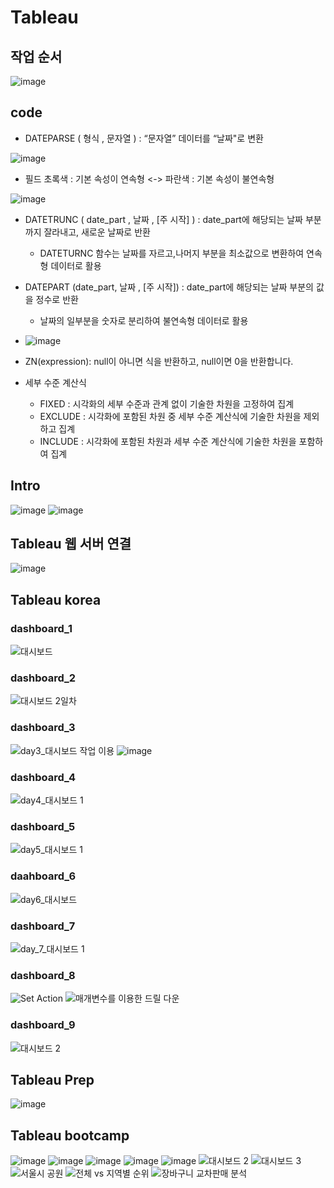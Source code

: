 # Tableau
## 작업 순서
![image](https://user-images.githubusercontent.com/47103479/137916689-200746c7-bd68-4183-88e8-f9d0580c356f.png)

## code
- DATEPARSE ( 형식  ,  문자열  ) : “문자열” 데이터를 “날짜"로 변환 

![image](https://user-images.githubusercontent.com/47103479/137509695-773591f5-6496-4630-a012-130b463847e1.png)

- 필드 초록색 : 기본 속성이 연속형 <-> 파란색 : 기본 속성이 불연속형

![image](https://user-images.githubusercontent.com/47103479/137509834-27bbca3b-916e-49e0-b646-72844f387ce3.png)

- DATETRUNC ( date_part  ,  날짜 , [주 시작] ) :  date_part에 해당되는 날짜 부분까지 잘라내고, 새로운 날짜로 반환
  - DATETURNC 함수는 날짜를 자르고,나머지 부분을 최소값으로 변환하여 연속형 데이터로 활용
- DATEPART (date_part, 날짜 , [주 시작]) :  date_part에 해당되는 날짜 부분의 값을 정수로 반환
  - 날짜의 일부분을 숫자로 분리하여 불연속형 데이터로 활용
- ![image](https://user-images.githubusercontent.com/47103479/137510123-aa41709c-706d-4016-8a25-dff566a9ea5e.png)

- ZN(expression): null이 아니면 식을 반환하고, null이면 0을 반환합니다.
- 세부 수준 계산식 
  - FIXED : 시각화의 세부 수준과 관계 없이 기술한 차원을 고정하여 집계 
  - EXCLUDE : 시각화에 포함된 차원 중 세부 수준 계산식에 기술한 차원을 제외하고 집계
  - INCLUDE : 시각화에 포함된 차원과 세부 수준 계산식에 기술한 차원을 포함하여 집계


## Intro
![image](https://user-images.githubusercontent.com/47103479/131249380-f362066d-52f3-4cb5-8787-428e8971e7b3.png)
![image](https://user-images.githubusercontent.com/47103479/131250638-70925805-2c20-4fc3-b23c-6c29592bd753.png)

## Tableau 웹 서버 연결
![image](https://user-images.githubusercontent.com/47103479/132715427-ffcb41b3-03e6-4c15-9c8d-6b4f082cdd8c.png)

## Tableau korea
### dashboard_1
![대시보드 ](https://user-images.githubusercontent.com/47103479/131255011-93c9632b-6614-43c4-802b-af4ebc3dbbb0.png)

### dashboard_2
![대시보드 2일차](https://user-images.githubusercontent.com/47103479/131349687-e9d47e81-9215-4793-9bdd-2c26d2d2ec01.png)

### dashboard_3
![day3_대시보드 작업 이용](https://user-images.githubusercontent.com/47103479/131520414-5bdcac7f-bb82-4290-9596-55aa2eae033a.png)
![image](https://user-images.githubusercontent.com/47103479/131520389-8d7d4d84-44a7-4c7f-b514-56796b29ff37.png)

### dashboard_4
![day4_대시보드 1](https://user-images.githubusercontent.com/47103479/131689745-699eee06-d021-430b-b175-4a5b33e90a78.png)

### dashboard_5
![day5_대시보드 1](https://user-images.githubusercontent.com/47103479/131869291-03631029-bd1a-40e7-845f-6a1d80321119.png)

### daahboard_6
![day6_대시보드](https://user-images.githubusercontent.com/47103479/132237267-8291669c-a05e-4266-bc1b-97fe26d2e31c.png)

### dashboard_7
![day_7_대시보드 1](https://user-images.githubusercontent.com/47103479/132367680-ab93f578-ac5b-4c44-aa44-92deb3e60f2b.png)

### dashboard_8
![Set Action](https://user-images.githubusercontent.com/47103479/132529474-affe0518-41a1-4bcd-8283-77962e403668.png)
![매개변수를 이용한 드릴 다운](https://user-images.githubusercontent.com/47103479/132529484-1f69a26e-0fd7-4e8b-9f20-39b87fd58614.png)

### dashboard_9
![대시보드 2](https://user-images.githubusercontent.com/47103479/132715447-662d4ee4-746a-46b0-aa27-228c1ccea7ed.png)

## Tableau Prep
![image](https://user-images.githubusercontent.com/47103479/132946661-bb6e0e58-1be0-47e0-91d5-b5bb95ab26cb.png)

## Tableau bootcamp
![image](https://user-images.githubusercontent.com/47103479/137617031-9b696865-004e-46f6-9bed-40687e4bf193.png)
![image](https://user-images.githubusercontent.com/47103479/137617033-6d740a20-8f17-4241-b27f-ff0eac9ea77a.png)
![image](https://user-images.githubusercontent.com/47103479/137617036-e0549ef9-dab1-4a06-94ed-8385d41aae69.png)
![image](https://user-images.githubusercontent.com/47103479/137617037-188076fc-6b0c-41c8-a93c-c6128d139a98.png)
![image](https://user-images.githubusercontent.com/47103479/137925853-30b8f1ec-301d-4579-bee9-89b29d325461.png)
![대시보드 2](https://user-images.githubusercontent.com/47103479/138663031-077f370e-ddc1-4247-afaa-89feba305e9b.png)
![대시보드 3](https://user-images.githubusercontent.com/47103479/139082697-47463fca-519e-4901-b579-51ead9af990a.png)
![서울시 공원](https://user-images.githubusercontent.com/47103479/139083286-aed2cdc5-f233-4bb2-acad-210272a2fe3f.png)
![전체 vs 지역별 순위](https://user-images.githubusercontent.com/47103479/139275560-989b148c-7f54-4ae8-909d-9373b5f94683.png)
![장바구니   교차판매 분석](https://user-images.githubusercontent.com/47103479/139275572-32a2a12b-a1f5-4610-b5ea-b4a82307a33c.png)

